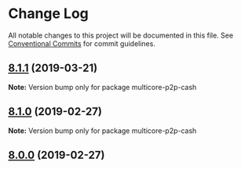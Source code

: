 # Change Log

All notable changes to this project will be documented in this file.
See [Conventional Commits](https://conventionalcommits.org) for commit guidelines.

## [8.1.1](https://github.com/bitpay/multicore-p2p/compare/v8.1.0...v8.1.1) (2019-03-21)

**Note:** Version bump only for package multicore-p2p-cash

## [8.1.0](https://github.com/bitpay/multicore-p2p/compare/v5.0.0-beta.44...v8.1.0) (2019-02-27)

**Note:** Version bump only for package multicore-p2p-cash

## [8.0.0](https://github.com/bitpay/multicore-p2p/compare/v5.0.0-beta.44...v8.0.0) (2019-02-27)
